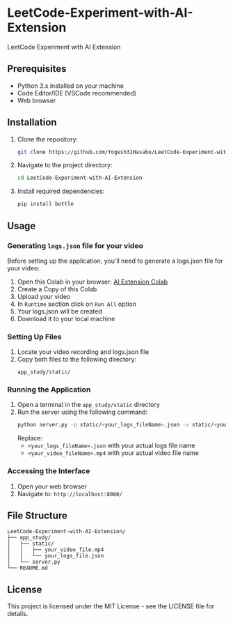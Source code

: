 # LeetCode-Experiment-with-AI-Extension
LeetCode Experiment with AI Extension


## Prerequisites

- Python 3.x installed on your machine
- Code Editor/IDE (VSCode recommended)
- Web browser


## Installation

1. Clone the repository:
   ```bash
   git clone https://github.com/Yogesh31Hasabe/LeetCode-Experiment-with-AI-Extension.git
   ```

2. Navigate to the project directory:
   ```bash
   cd LeetCode-Experiment-with-AI-Extension
   ```

3. Install required dependencies:
   ```bash
   pip install bottle
   ```


## Usage

### Generating `logs.json` file for your video

Before setting up the application, you'll need to generate a logs.json file for your video:

1. Open this Colab in your browser: [AI Extension Colab](https://colab.research.google.com/drive/1qN7YgMG7Z6Z3dE8CITzBDamhl70sj9Q3?usp=sharing)
2. Create a Copy of this Colab
3. Upload your video
4. In `Runtime` section click on `Run All` option
5. Your logs.json will be created
6. Download it to your local machine

### Setting Up Files

1. Locate your video recording and logs.json file
2. Copy both files to the following directory:
   ```
   app_study/static/
   ```

### Running the Application

1. Open a terminal in the `app_study/static` directory
2. Run the server using the following command:
   ```bash
   python server.py -p static/<your_logs_fileName>.json -v static/<your_video_fileName>.mp4
   ```
   Replace:
   - `<your_logs_fileName>.json` with your actual logs file name
   - `<your_video_fileName>.mp4` with your actual video file name

### Accessing the Interface

1. Open your web browser
2. Navigate to: `http://localhost:8080/`


## File Structure

```
LeetCode-Experiment-with-AI-Extension/
├── app_study/
│   ├── static/
│   │   ├── your_video_file.mp4
│   │   └── your_logs_file.json
│   └── server.py
└── README.md
```


## License

This project is licensed under the MIT License - see the LICENSE file for details.

